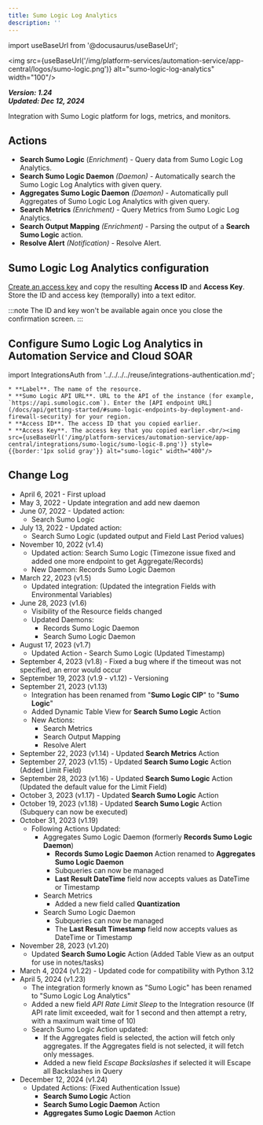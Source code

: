 ```yaml
---
title: Sumo Logic Log Analytics
description: ''
---
```


import useBaseUrl from '@docusaurus/useBaseUrl';

<img src={useBaseUrl('/img/platform-services/automation-service/app-central/logos/sumo-logic.png')} alt="sumo-logic-log-analytics" width="100"/>

***Version: 1.24  
Updated: Dec 12, 2024***

Integration with Sumo Logic platform for logs, metrics, and monitors.

## Actions

* **Search Sumo Logic** (*Enrichment*) - Query data from Sumo Logic Log Analytics.
* **Search Sumo Logic Daemon** *(Daemon)* - Automatically search the Sumo Logic Log Analytics with given query.
* **Aggregates Sumo Logic Daemon** *(Daemon)* - Automatically pull Aggregates of Sumo Logic Log Analytics with given query.
* **Search Metrics** *(Enrichment)* - Query Metrics from Sumo Logic Log Analytics.
* **Search Output Mapping** *(Enrichment)* - Parsing the output of a **Search Sumo Logic** action.
* **Resolve Alert** *(Notification)* - Resolve Alert.

## Sumo Logic Log Analytics configuration

[Create an access key](/docs/manage/security/access-keys/#create-an-access-key) and copy the resulting **Access ID** and **Access Key**. Store the ID and access key (temporally) into a text editor.

:::note
The ID and key won't be available again once you close the confirmation screen.
:::

## Configure Sumo Logic Log Analytics in Automation Service and Cloud SOAR

import IntegrationsAuth from '../../../../reuse/integrations-authentication.md';

<IntegrationsAuth/>

    * **Label**. The name of the resource.
    * **Sumo Logic API URL**. URL to the API of the instance (for example, `https://api.sumologic.com`). Enter the [API endpoint URL](/docs/api/getting-started/#sumo-logic-endpoints-by-deployment-and-firewall-security) for your region.
    * **Access ID**. The access ID that you copied earlier.
    * **Access Key**. The access key that you copied earlier.<br/><img src={useBaseUrl('/img/platform-services/automation-service/app-central/integrations/sumo-logic/sumo-logic-8.png')} style={{border:'1px solid gray'}} alt="sumo-logic" width="400"/>

## Change Log

* April 6, 2021 - First upload
* May 3, 2022 - Update integration and add new daemon
* June 07, 2022 - Updated action:
    + Search Sumo Logic
* July 13, 2022 - Updated action:
    + Search Sumo Logic (updated output and Field Last Period values)
* November 10, 2022 (v1.4)
    + Updated action: Search Sumo Logic (Timezone issue fixed and added one more endpoint to get Aggregate/Records)
    + New Daemon: Records Sumo Logic Daemon
* March 22, 2023 (v1.5)
    + Updated integration: (Updated the integration Fields with Environmental Variables)
* June 28, 2023 (v1.6)
    + Visibility of the Resource fields changed
    + Updated Daemons:
        - Records Sumo Logic Daemon
        - Search Sumo Logic Daemon
* August 17, 2023 (v1.7)
    + Updated Action - Search Sumo Logic (Updated Timestamp)
* September 4, 2023 (v1.8) - Fixed a bug where if the timeout was not specified, an error would occur
* September 19, 2023 (v1.9 - v1.12) - Versioning
* September 21, 2023 (v1.13)
    + Integration has been renamed from "**Sumo Logic CIP**" to "**Sumo Logic**"
    + Added Dynamic Table View for **Search Sumo Logic** Action
    + New Actions:
        - Search Metrics
        - Search Output Mapping
        - Resolve Alert
* September 22, 2023 (v1.14) - Updated **Search Metrics** Action
* September 27, 2023 (v1.15) - Updated **Search Sumo Logic** Action (Added Limit Field)
* September 28, 2023 (v1.16) - Updated **Search Sumo Logic** Action (Updated the default value for the Limit Field)
* October 3, 2023 (v1.17) - Updated **Search Sumo Logic** Action
* October 19, 2023 (v1.18) - Updated **Search Sumo Logic** Action (Subquery can now be executed)
* October 31, 2023 (v1.19)
    + Following Actions Updated:
        - Aggregates Sumo Logic Daemon (formerly **Records Sumo Logic Daemon**)
            * **Records Sumo Logic Daemon** Action renamed to **Aggregates Sumo Logic Daemon**
            * Subqueries can now be managed
            * **Last Result DateTime** field now accepts values as DateTime or Timestamp
        - Search Metrics
            * Added a new field called **Quantization**
        - Search Sumo Logic Daemon
            * Subqueries can now be managed
            * The **Last Result Timestamp** field now accepts values as DateTime or Timestamp
* November 28, 2023 (v1.20)
    + Updated **Search Sumo Logic** Action (Added Table View as an output for use in notes/tasks)
* March 4, 2024 (v1.22) - Updated code for compatibility with Python 3.12
* April 5, 2024 (v1.23)
    + The integration formerly known as "Sumo Logic" has been renamed to "Sumo Logic Log Analytics"
    + Added a new field *API Rate Limit Sleep* to the Integration resource (If API rate limit exceeded, wait for 1 second and then attempt a retry, with a maximum wait time of 10)
    + Search Sumo Logic Action updated:
        - If the Aggregates field is selected, the action will fetch only aggregates. If the Aggregates field is not selected, it will fetch only messages.
        - Added a new field *Escape Backslashes* if selected it will Escape all Backslashes in Query
* December 12, 2024 (v1.24)
    + Updated Actions: (Fixed Authentication Issue)
      + **Search Sumo Logic** Action
      + **Search Sumo Logic Daemon** Action
      + **Aggregates Sumo Logic Daemon** Action
